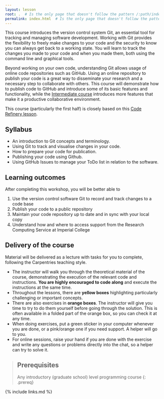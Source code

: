 ```yaml
---
layout: lesson
root: .  # Is the only page that doesn't follow the pattern /:path/index.html
permalink: index.html  # Is the only page that doesn't follow the pattern /:path/index.html
---
```


This course introduces the version control system Git, an essential tool for tracking
and managing software development. Working with Git provides the flexibility to freely
make changes to your code and the security to know you can always get back to a working
state. You will learn to track the changes you made to your code and when you made them,
both using the command line and graphical tools.

Beyond working on your own code, understanding Git allows usage of online code
repositories such as GitHub. Using an online repository to publish your code is a great
way to disseminate your research and a necessary step to collaborate with others. This
course will demonstrate how to publish code to GitHub and introduce some of its basic
features and functionality, while the [Intermediate course][intermediate-course]
introduces more features that make it a productive collaborative environment.

This course (particularly the first half) is closely based on this [Code Refinery lesson][code-refinery].

[intermediate-course]: https://imperialcollegelondon.github.io/intermediate_grad_school_git_course/
[code-refinery]: https://coderefinery.github.io/git-intro/

## Syllabus

- An introduction to Git concepts and terminology.
- Using Git to track and visualise changes in your code.
- How to prepare your code for publication.
- Publishing your code using Github.
- Using GitHub Issues to manage your ToDo list in relation to the software.

## Learning outcomes

After completing this workshop, you will be better able to
1.	Use the version control software Git to record and track changes to a code base
2.	Publish your code to a public repository
3.	Maintain your code repository up to date and in sync with your local copy
4.	Understand how and where to access support from the Research Computing Service at Imperial College

## Delivery of the course

Material will be delivered as a lecture with tasks for you to complete, following the Carpentries 
teaching style.

- The instructor will walk you through the theoretical material of the course,
  demonstrating the execution of the relevant code and instructions. **You are highly encouraged to
  code along** and execute the instructions at the same time.
- Throughout the lessons, there are **yellow boxes** highlighting particularly challenging
  or important concepts.
- There are also exercises in **orange boxes**. The instructor will give you time to try
  to do them yourself before going through the solution. This is often available in a
  folded part of the orange box, so you can check it at any time.
- When doing exercises, put a green sticker in your computer whenever you are done, or a
  pink/orange one if you need support. A helper will go to you.
- For online sessions, raise your hand if you are done with the exercise and write
 any questions or problems directly into the chat, so a helper can try to solve it.

> ## Prerequisites
>
> Any introductory (graduate school) level programming course
{: .prereq}

{% include links.md %}
